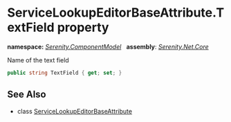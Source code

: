 # ServiceLookupEditorBaseAttribute.TextField property
**namespace:** *[Serenity.ComponentModel](../../README.md#serenity.componentmodel-namespace)*   **assembly**: *[Serenity.Net.Core](../../README.md)*

Name of the text field

```csharp
public string TextField { get; set; }
```

## See Also

* class [ServiceLookupEditorBaseAttribute](../ServiceLookupEditorBaseAttribute.md)